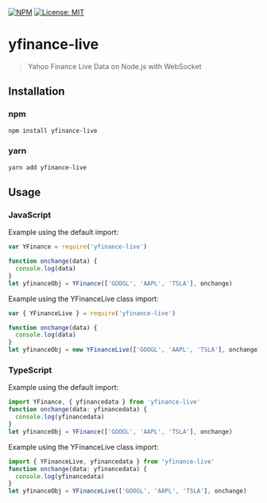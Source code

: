 [![NPM](https://img.shields.io/npm/v/yfinance-live.svg)](https://www.npmjs.com/package/yfinance-live)
[![License: MIT](https://img.shields.io/badge/License-MIT-yellow.svg)](https://opensource.org/licenses/MIT)

# yfinance-live

> Yahoo Finance Live Data on Node.js with WebSocket

## Installation

### npm

```bash
npm install yfinance-live
```

### yarn

```bash
yarn add yfinance-live
```

## Usage

### JavaScript

Example using the default import:

```js
var YFinance = require('yfinance-live')

function onchange(data) {
  console.log(data)
}
let yfinanceObj = YFinance(['GOOGL', 'AAPL', 'TSLA'], onchange)
```

Example using the YFinanceLive class import:

```js
var { YFinanceLive } = require('yfinance-live')

function onchange(data) {
  console.log(data)
}
let yfinanceObj = new YFinanceLive(['GOOGL', 'AAPL', 'TSLA'], onchange)
```

### TypeScript

Example using the default import:

```ts
import YFinance, { yfinancedata } from 'yfinance-live'
function onchange(data: yfinancedata) {
  console.log(yfinancedata)
}
let yfinanceObj = YFinance(['GOOGL', 'AAPL', 'TSLA'], onchange)
```

Example using the YFinanceLive class import:

```ts
import { YFinanceLive, yfinancedata } from 'yfinance-live'
function onchange(data: yfinancedata) {
  console.log(yfinancedata)
}
let yfinanceObj = YFinanceLive(['GOOGL', 'AAPL', 'TSLA'], onchange)
```
